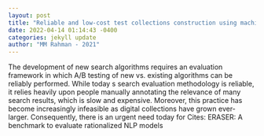 ```yaml
--- 
layout: post 
title: "Reliable and low-cost test collections construction using machine learning" 
date: 2022-04-14 01:14:43 -0400 
categories: jekyll update 
author: "MM Rahman - 2021" 
--- 
```

The development of new search algorithms requires an evaluation framework in which A/B testing of new vs. existing algorithms can be reliably performed. While today s search evaluation methodology is reliable, it relies heavily upon people manually annotating the relevance of many search results, which is slow and expensive. Moreover, this practice has become increasingly infeasible as digital collections have grown ever-larger. Consequently, there is an urgent need today for Cites: ERASER: A benchmark to evaluate rationalized NLP models